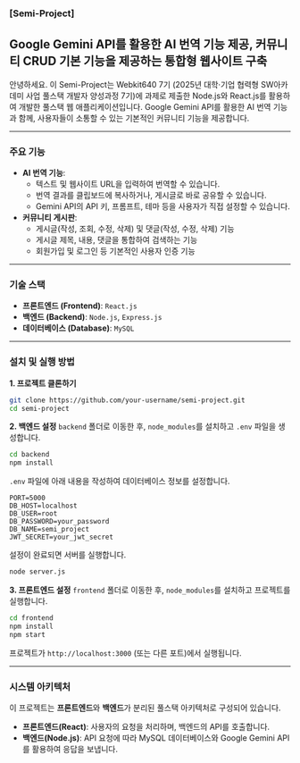 ### **[Semi-Project]**

## Google Gemini API를 활용한 AI 번역 기능 제공, 커뮤니티 CRUD 기본 기능을 제공하는 통합형 웹사이트 구축

안녕하세요. 이 Semi-Project는 Webkit640 7기 (2025년 대학·기업 협력형 SW아카데미 사업 풀스택 개발자 양성과정 7기)에 과제로 제출한 
Node.js와 React.js를 활용하여 개발한 풀스택 웹 애플리케이션입니다. 
Google Gemini API를 활용한 AI 번역 기능과 함께, 사용자들이 소통할 수 있는 기본적인 커뮤니티 기능을 제공합니다.

-----
### **주요 기능**
  * **AI 번역 기능**:
      * 텍스트 및 웹사이트 URL을 입력하여 번역할 수 있습니다.
      * 번역 결과를 클립보드에 복사하거나, 게시글로 바로 공유할 수 있습니다.
      * Gemini API의 API 키, 프롬프트, 테마 등을 사용자가 직접 설정할 수 있습니다.
  * **커뮤니티 게시판**:
      * 게시글(작성, 조회, 수정, 삭제) 및 댓글(작성, 수정, 삭제) 기능
      * 게시글 제목, 내용, 댓글을 통합하여 검색하는 기능
      * 회원가입 및 로그인 등 기본적인 사용자 인증 기능
-----
### **기술 스택**
  * **프론트엔드 (Frontend)**: `React.js`
  * **백엔드 (Backend)**: `Node.js`, `Express.js`
  * **데이터베이스 (Database)**: `MySQL`
-----
### **설치 및 실행 방법**
**1. 프로젝트 클론하기**
```bash
git clone https://github.com/your-username/semi-project.git
cd semi-project
```

**2. 백엔드 설정**
`backend` 폴더로 이동한 후, `node_modules`를 설치하고 `.env` 파일을 생성합니다.
```bash
cd backend
npm install
```
`.env` 파일에 아래 내용을 작성하여 데이터베이스 정보를 설정합니다.
```
PORT=5000
DB_HOST=localhost
DB_USER=root
DB_PASSWORD=your_password
DB_NAME=semi_project
JWT_SECRET=your_jwt_secret
```
설정이 완료되면 서버를 실행합니다.
```bash
node server.js
```

**3. 프론트엔드 설정**
`frontend` 폴더로 이동한 후, `node_modules`를 설치하고 프로젝트를 실행합니다.
```bash
cd frontend
npm install
npm start
```
프로젝트가 `http://localhost:3000` (또는 다른 포트)에서 실행됩니다.

-----
### **시스템 아키텍처**
이 프로젝트는 **프론트엔드**와 **백엔드**가 분리된 풀스택 아키텍처로 구성되어 있습니다.
  * **프론트엔드(React)**: 사용자의 요청을 처리하며, 백엔드의 API를 호출합니다.
  * **백엔드(Node.js)**: API 요청에 따라 MySQL 데이터베이스와 Google Gemini API를 활용하여 응답을 보냅니다.
